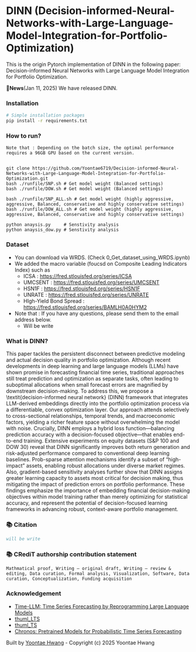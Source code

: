 # DINN (Decision-informed-Neural-Networks-with-Large-Language-Model-Integration-for-Portfolio-Optimization)

This is the origin Pytorch implementation of DINN in the following paper: Decision-informed Neural Networks with Large Language Model Integration for Portfolio Optimization.
 
🚩**News**(Jan 11, 2025)  We have released DINN.

### Installation

```bash
# Simple installation packages
pip install -r requirements.txt
```

### How to run?
```
Note that : Depending on the batch size, the optimal performance requires a 96GB GPU based on the current version. 


git clone https://github.com/Yoontae6719/Decision-informed-Neural-Networks-with-Large-Language-Model-Integration-for-Portfolio-Optimization.git
bash ./runfile/SNP.sh # Get model weight (Balanced settings)
bash ./runfile/DOW.sh # Get model weight (Balanced settings)

bash ./runfile/SNP_ALL.sh # Get model weight (highly aggressive, aggressive, Balanced, conservative and highly conservative settings)
bash ./runfile/DOW_ALL.sh # Get model weight (highly aggressive, aggressive, Balanced, conservative and highly conservative settings)

python anaysis.py     # Senstivity analysis 
python anaysis_dow.py # Senstivity analysis
```

### Dataset
- You can download via WRDS. (Check 0_Get_dataset_using_WRDS.ipynb)
- We added the macro variable (foucsd on Composite Leading Indicators Index) such as 
    - ICSA : https://fred.stlouisfed.org/series/ICSA
    - UMCSENT : https://fred.stlouisfed.org/series/UMCSENT
    - HSN1F : https://fred.stlouisfed.org/series/HSN1F
    - UNRATE : https://fred.stlouisfed.org/series/UNRATE
    - HIgh-Yield Bond Spread : https://fred.stlouisfed.org/series/BAMLH0A0HYM2
 - Note that : If you have any questions, please send them to the email address below.
    - Will be write  
   
### What is DINN?
This paper tackles the persistent disconnect between predictive modeling and actual decision quality in portfolio optimization. Although recent developments in deep learning and large language models (LLMs) have shown promise in forecasting financial time series, traditional approaches still treat prediction and optimization as separate tasks, often leading to suboptimal allocations when small forecast errors are magnified by downstream decision-making. To address this, we propose a \textit{decision-informed neural network} (DINN) framework that integrates LLM-derived embeddings directly into the portfolio optimization process via a differentiable, convex optimization layer. Our approach attends selectively to cross-sectional relationships, temporal trends, and macroeconomic factors, yielding a richer feature space without overwhelming the model with noise. Crucially, DINN employs a hybrid loss function—balancing prediction accuracy with a decision-focused objective—that enables end-to-end training. Extensive experiments on equity datasets (S\&P 100 and DOW 30) reveal that DINN significantly improves both return generation and risk-adjusted performance compared to conventional deep learning baselines. Prob-sparse attention mechanisms identify a subset of “high-impact” assets, enabling robust allocations under diverse market regimes. Also, gradient-based sensitivity analyses further show that DINN assigns greater learning capacity to assets most critical for decision making, thus mitigating the impact of prediction errors on portfolio performance. These findings emphasize the importance of embedding financial decision-making objectives within model training rather than merely optimizing for statistical accuracy, and represent the potential of decision-focused learning frameworks in advancing robust, context-aware portfolio management.


### 📚 Citation

```bibtex
will be write
```

### 📚 CRediT authorship contribution statement

```
Mathmatical proof, Writing – original draft, Writing – review & editing, Data curation, Formal analysis, Visualization, Software, Data curation, Conceptualization, Funding acquisition
```


### Acknowledgement
- [Time-LLM: Time Series Forecasting by Reprogramming Large Language Models](https://github.com/KimMeen/Time-LLM/tree/main)
- [thuml_LTS](https://github.com/thuml/Large-Time-Series-Model)
- [thuml_TS](https://github.com/thuml/Time-Series-Library)
- [Chronos: Pretrained Models for Probabilistic Time Series Forecasting](https://github.com/amazon-science/chronos-forecasting)

Built by [Yoontae Hwang](https://yoontae6719.github.io/) - Copyright (c) 2025 Yoontae Hwang
